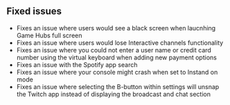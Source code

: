 ## Fixed issues
- Fixes an issue where users would see a black screen when laucnhing Game Hubs full screen
- Fixes an issue where users would lose Interactive channels functionality
- Fixes an issue where you could not enter a user name or credit card number using the virtual keyboard when adding new payment options
- Fixes an issue with the Spotify app search
- Fixes an issue where your console might crash when set to Instand on mode
- Fixes an issue where selecting the B-button within settings will unsnap the Twitch app instead of displaying the broadcast and chat section